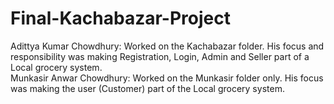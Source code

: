 # Final-Kachabazar-Project

Adittya Kumar Chowdhury: Worked on the Kachabazar folder. His focus and responsibility was making Registration, Login, Admin and Seller part of a Local grocery system. 
<br/>
Munkasir Anwar Chowdhury: Worked on the Munkasir folder only. His focus was making the user (Customer) part of the Local grocery system.

